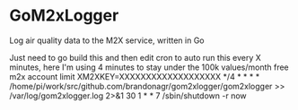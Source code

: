 # GoM2xLogger
Log air quality data to the M2X service, written in Go

Just need to go build this and then edit cron to auto run this every X minutes, here I'm using 4 minutes to stay under the 100k values/month free m2x account limit
XM2XKEY=XXXXXXXXXXXXXXXXXXX
*/4 * * * * /home/pi/work/src/github.com/brandonagr/gom2xlogger/gom2xlogger >> /var/log/gom2xlogger.log 2>&1
30 1 * * 7 /sbin/shutdown -r now
